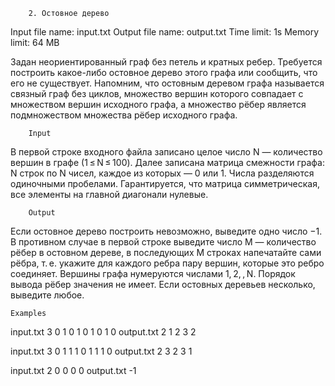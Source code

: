 		2. Остовное дерево

Input file name: input.txt
Output file name: output.txt
Time limit: 1s
Memory limit: 64 MB

Задан неориентированный граф без петель и кратных ребер. Требуется построить какое-либо остовное дерево этого графа или сообщить, что его не существует.
Напомним, что остовным деревом графа называется связный граф без циклов, множество вершин которого совпадает с множеством вершин исходного графа, а множество рёбер является подмножеством множества рёбер исходного графа.

		Input
В первой строке входного файла записано целое число N — количество вершин в графе (1 ≤ N ≤ 100).
Далее записана матрица смежности графа: N строк по N чисел, каждое из которых — 0 или 1. Числа разделяются одиночными пробелами. Гарантируется, что матрица симметрическая, все элементы на главной диагонали нулевые.

		Output
Если остовное дерево построить невозможно, выведите одно число −1. В противном случае в первой строке выведите число M — количество рёбер в остовном дереве, в последующих M строках напечатайте сами рёбра, т. е. укажите для каждого ребра пару вершин, которые это ребро соединяет. Вершины графа нумеруются числами 1, 2, , N. Порядок вывода рёбер значения не имеет. Если остовных деревьев несколько, выведите любое. 

	Examples
input.txt
3
0 1 0
1 0 1
0 1 0
output.txt
2
1 2
3 2

input.txt
3
0 1 1
1 0 1
1 1 0
output.txt
2
3 2
3 1

input.txt
2
0 0
0 0
output.txt
-1
